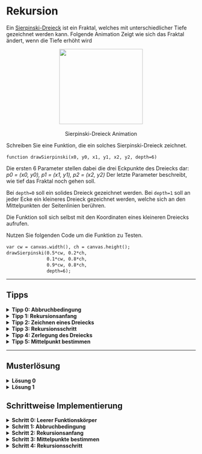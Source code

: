 # Rekursion
Ein [Sierpinski-Dreieck](https://de.wikipedia.org/wiki/Sierpinski-Dreieck) ist ein Fraktal, welches mit unterschiedlicher Tiefe gezeichnet werden kann.
Folgende Animation Zeigt wie sich das Fraktal ändert, wenn die Tiefe erhöht wird

<p align="center">
<img src="https://upload.wikimedia.org/wikipedia/commons/2/27/SierpinskiTriangle-ani-0-7.gif" width="222" height="200" />
</p>
<p align="center">
Sierpinski-Dreieck Animation
</p>

Schreiben Sie eine Funktion, die ein solches Sierpinski-Dreieck zeichnet.

    function drawSierpinski(x0, y0, x1, y1, x2, y2, depth=6)
    
Die ersten 6 Parameter stellen dabei die drei Eckpunkte des Dreiecks dar: _p0 = (x0, y0), p1 = (x1, y1), p2 = (x2, y2)_
Der letzte Parameter beschreibt, wie tief das Fraktal noch gehen soll.

Bei `depth=0` soll ein solides Dreieck gezeichnet werden. Bei `depth=1` soll an jeder Ecke ein kleineres Dreieck gezeichnet werden, welche sich an den Mittelpunkten der Seitenlinien berühren.

Die Funktion soll sich selbst mit den Koordinaten eines kleineren Dreiecks aufrufen.

Nutzen Sie folgenden Code um die Funktion zu Testen.

	var cw = canvas.width(), ch = canvas.height();
	drawSierpinski(0.5*cw, 0.2*ch, 
	               0.1*cw, 0.8*ch,
	               0.9*cw, 0.8*ch,
	               depth=6);

---
## Tipps
<details><summary><b>Tipp 0: Abbruchbedingung</b></summary>

Überlegen Sie bei welcher Bedingung sich die Funktion nicht weiter selbst aufruft.

<details><summary><i>Lösung</i></summary>

`depth == 0` oder `depth < 1` oder ähnliches

</details>
</details>



<details><summary><b>Tipp 1: Rekursionsanfang</b></summary>

Überlegen Sie sich, was getan werden soll, wenn die Abbruchbedingung erfüllt ist.

<details><summary><i>Hinweis</i></summary>

Denken Sie dran, was oben bei `depth=0` erwähnt worden ist.

</details>
<details><summary><i>Lösung</i></summary>

Füllen des kompletten Dreiecks.

</details>
</details>



<details><summary><b>Tipp 2: Zeichnen eines Dreiecks</b></summary>

Die Funktion `canvas.fillArea` übernimmt als einzigen Parameter ein Array mit beliebiger Länge.
Jedes Element ist wiederum ein Array, welches 2 Elemente besitzt: eine `x` und eine `y` Koordinate.

<details><summary><i>Lösung</i></summary>

	canvas.fillArea([[x0, y0], [x1, y1], [x2, y2]]);

</details>
</details>



<details><summary><b>Tipp 3: Rekursionsschritt</b></summary>

Überlegen Sie wie oft sich die Funktion direkt selbst aufruft.

<details><summary><i>Lösung</i></summary>

Drei mal für alle drei Ecken

</details>
</details>

<details><summary><b>Tipp 4: Zerlegung des Dreiecks</b></summary>

Überlegen Sie sich, wie die Eckpunkte der kleineren Dreiecke an den Ecken berechnet werden.

<details><summary><i>Hinweis 0</i></summary>

Ein Eckpunkt ist gleichzeitig immer ein Eckpunkt des größeren Dreiecks.

</details>
<details><summary><i>Hinweis 1</i></summary>

Die beiden anderen Eckpunkte sind die Mittelpunkte der Strecken zwischen diesem Punkt und jeweils einem der beiden anderen Punkte.
(Berechnung: Siehe Tipp 5)

</details>
</details>

<details><summary><b>Tipp 5: Mittelpunkt bestimmen</b></summary>

Überlegen Sie, wie man den Mittelwert von zwei Zahlen bestimmt.

<details><summary><i>Hinweis</i></summary>

Berechnen Sie jeweils den Mittelwert der beiden `x` Koordinaten und Den der beiden `y` Koordinaten.

</details>
<details><summary><i>Lösung</i></summary>

Mögliche Lösungen sind
* `(x0+x1)/2`, `(y0+y1)/2`
* `x0 + (x1-x0)/2`, `y0 + (y1-y0)/2`
* `0.5*x0 + 0.5*x1`, `0.5*y0 + 0.5*y1`

</details>

Schreiben Sie diese Koordinaten in Variablen, denn Sie werden diese mehrmals gebrauchen.
Sie werden jeden dieser Werte zwei mal nutzen, denn ein Dreieck berührt ein anderes Dreieck in diesem Punkt.

</details>

---

## Musterlösung
<details><summary><b>Lösung 0</b></summary>

    function drawSierpinski(x0, y0, x1, y1, x2, y2, depth=6)
	{
		if depth <= 0 then
		{
			canvas.fillArea([[x0, y0], [x1, y1], [x2, y2]]);
		}
		else
		{
			var x01	= (x0+x1)/2, y01 = (y0+y1)/2; # Mittelpunkt zwischen p0 und p1
			var x02	= (x0+x2)/2, y02 = (y0+y2)/2; # Mittelpunkt zwischen p0 und p2
			var x12	= (x1+x2)/2, y12 = (y1+y2)/2; # Mittelpunkt zwischen p1 und p2
			
			drawSierpinski(x0, y0, x01, y01, x02, y02, depth-1);
			drawSierpinski(x1, y1, x01, y01, x12, y12, depth-1);
			drawSierpinski(x2, y2, x02, y02, x12, y12, depth-1);
		}
	}
	
</details>

<details><summary><b>Lösung 1</b></summary>

	function mix(z, a, b)
	{
		# Äquivalent zu a*(1-z) + b*z
		return a + (b-a)*z;
	}

	function drawSierpinski(x0, y0, x1, y1, x2, y2, depth=6)
	{
		if depth <= 0 then
		{
			canvas.fillArea([[x0, y0], [x1, y1], [x2, y2]]);
		}
		else
		{
			var x01	= mix(0.5, x0, x1), y01 = mix(0.5, y0, y1); # Mittelpunkt zwischen p0 und p1
			var x02	= mix(0.5, x0, x2), y02 = mix(0.5, y0, y2); # Mittelpunkt zwischen p0 und p2
			var x12	= mix(0.5, x1, x2), y12 = mix(0.5, y1, y2); # Mittelpunkt zwischen p1 und p2
			
			drawSierpinski(x0, y0, x01, y01, x02, y02, depth-1);
			drawSierpinski(x1, y1, x01, y01, x12, y12, depth-1);
			drawSierpinski(x2, y2, x02, y02, x12, y12, depth-1);
		}
	}
	
Probieren Sie einzelne `0.5` mit anderen Werten Zu ersetzen.
<details><summary><i>Beispiel</i></summary>

Ersetzt man `y02 = mix(0.5, y0, y2)` mit `y02 = mix(0.6, y0, y2)` entsteht ein unvollkommenes Sierpinski-Dreieck,
welches ein bisschen gekrümmt ist.


<p align="center">

![Verändertes Sierpinski-Dreieck](sierpinski-warped.png)

</p>
<p align="center">
Verändertes Sierpinski-Dreieck
</p>

	
</details>
</details>



## Schrittweise Implementierung

<details><summary><b>Schritt 0: Leerer Funktionskörper</b></summary>

	function drawSierpinski(x0, y0, x1, y1, x2, y2, depth=6)
	{
	
	}

</details>

<details><summary><b>Schritt 1: Abbruchbedingung</b></summary>

	function drawSierpinski(x0, y0, x1, y1, x2, y2, depth=6)
	{
		if depth <= 0 then
		{
		
		}
		else
		{
		
		}
	}

</details>

<details><summary><b>Schritt 2: Rekursionsanfang</b></summary>

	function drawSierpinski(x0, y0, x1, y1, x2, y2, depth=6)
	{
		if depth <= 0 then
		{
			canvas.fillArea([[x0, y0], [x1, y1], [x2, y2]]);
		}
		else
		{
		
		}
	}

</details>

<details><summary><b>Schritt 3: Mittelpunkte bestimmen</b></summary>

	function drawSierpinski(x0, y0, x1, y1, x2, y2, depth=6)
	{
		if depth <= 0 then
		{
			canvas.fillArea([[x0, y0], [x1, y1], [x2, y2]]);
		}
		else
		{
			var x01	= (x0+x1)/2, y01 = (y0+y1)/2; # Mittelpunkt zwischen p0 und p1
			var x02	= (x0+x2)/2, y02 = (y0+y2)/2; # Mittelpunkt zwischen p0 und p2
			var x12	= (x1+x2)/2, y12 = (y1+y2)/2; # Mittelpunkt zwischen p1 und p2
		}
	}

</details>

<details><summary><b>Schritt 4: Rekursionsschritt</b></summary>

	function drawSierpinski(x0, y0, x1, y1, x2, y2, depth=6)
	{
		if depth <= 0 then
		{
			canvas.fillArea([[x0, y0], [x1, y1], [x2, y2]]);
		}
		else
		{
			var x01	= (x0+x1)/2, y01 = (y0+y1)/2; # Mittelpunkt zwischen p0 und p1
			var x02	= (x0+x2)/2, y02 = (y0+y2)/2; # Mittelpunkt zwischen p0 und p2
			var x12	= (x1+x2)/2, y12 = (y1+y2)/2; # Mittelpunkt zwischen p1 und p2
			
			drawSierpinski(x0, y0, x01, y01, x02, y02, depth-1);
			drawSierpinski(x1, y1, x01, y01, x12, y12, depth-1);
			drawSierpinski(x2, y2, x02, y02, x12, y12, depth-1);
		}
	}

</details>
